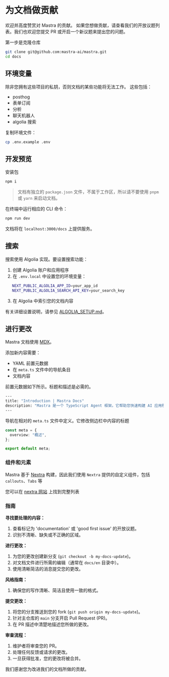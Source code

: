 # **为文档做贡献**

欢迎并高度赞赏对 Mastra 的贡献。
如果您想做贡献，请查看我们的开放议题列表。我们也欢迎您提交 PR 或开启一个新议题来提出您的问题。

第一步是克隆仓库

```bash
git clone git@github.com:mastra-ai/mastra.git
cd docs
```

## 环境变量

除非您拥有这些项目的私钥，否则文档的某些功能将无法工作。
这些包括：

- posthog
- 表单订阅
- 分析
- 聊天机器人
- algolia 搜索

复制环境文件：

```bash
cp .env.example .env
```

## 开发预览

安装包

```bash
npm i
```

> 文档有独立的 `package.json` 文件，不属于工作区，所以请不要使用
> `pnpm` 或 `yarn` 来启动文档。

在终端中运行相应的 CLI 命令：

```bash
npm run dev
```

文档将在 `localhost:3000/docs` 上提供服务。

## 搜索

搜索使用 Algolia 实现。要设置搜索功能：

1. 创建 Algolia 账户和应用程序
2. 在 `.env.local` 中设置您的环境变量：

```bash
   NEXT_PUBLIC_ALGOLIA_APP_ID=your_app_id
   NEXT_PUBLIC_ALGOLIA_SEARCH_API_KEY=your_search_key
```

3. 在 Algolia 中索引您的文档内容

有关详细设置说明，请参见 [ALGOLIA_SETUP.md](./ALGOLIA_SETUP.md)。

## 进行更改

Mastra 文档使用 [MDX](https://mdxjs.com/)。

添加新内容需要：

- YAML 前置元数据
- 在 `meta.ts` 文件中的导航条目
- 文档内容

前置元数据如下所示。标题和描述是必需的。

```bash
---
title: "Introduction | Mastra Docs"
description: "Mastra 是一个 TypeScript Agent 框架。它帮助您快速构建 AI 应用程序和功能。它为您提供所需的基本组件：工作流、Agents、RAG、集成、同步和评估。"
---
```

导航在相对的 `meta.ts` 文件中定义。它修改侧边栏中内容的标题

```ts
const meta = {
  overview: "概述",
};

export default meta;
```

### 组件和元素

Mastra 基于 [Nextra](https://nextra.site/docs) 构建，因此我们使用 `Nextra` 提供的自定义组件，包括 `callouts`、`Tabs` 等

您可以在 [nextra 网站](https://nextra.site/docs/built-ins) 上找到完整列表

### 指南

**寻找要处理的内容：**

1. 查看标记为 'documentation' 或 'good first issue' 的开放议题。
2. 识别不清晰、缺失或不正确的区域。

**进行更改：**

1. 为您的更改创建新分支 (`git checkout -b my-docs-update`)。
2. 对文档文件进行所需的编辑（通常在 `docs/en` 目录中）。
3. 使用清晰简洁的消息提交您的更改。

**风格指南：**

1. 确保您的写作清晰、简洁且使用一致的格式。

**提交更改：**

1. 将您的分支推送到您的 fork (`git push origin my-docs-update`)。
2. 针对主仓库的 `main` 分支开启 Pull Request (PR)。
3. 在 PR 描述中清楚地描述您所做的更改。

**审查流程：**

1. 维护者将审查您的 PR。
2. 处理任何反馈或请求的更改。
3. 一旦获得批准，您的更改将被合并。

我们感谢您为改进我们的文档所做的贡献。